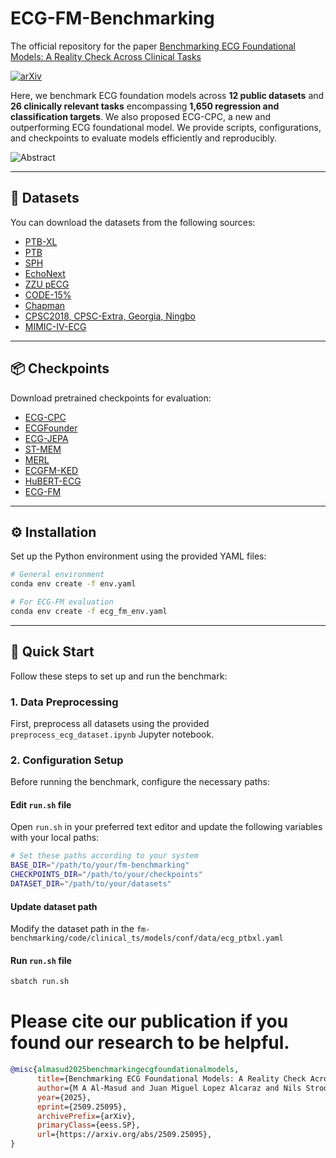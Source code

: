 # ECG-FM-Benchmarking

The official repository for the paper [Benchmarking ECG Foundational Models: A Reality Check Across Clinical Tasks](http://arxiv.org/abs/2509.25095)

[![arXiv](https://img.shields.io/badge/arXiv-1234.56789-b31b1b.svg)](http://arxiv.org/abs/2509.25095)


Here, we benchmark ECG foundation models across **12 public datasets** and **26 clinically relevant tasks** encompassing **1,650 regression and classification targets**.
We also proposed ECG-CPC, a new and outperforming ECG foundational model. We provide scripts, configurations, and checkpoints to evaluate models efficiently and reproducibly.

![Abstract](abstract.png)

---

## 📂 Datasets

You can download the datasets from the following sources:

- [PTB-XL](https://physionet.org/content/ptb-xl/1.0.3/)  
- [PTB](https://www.physionet.org/content/ptbdb/1.0.0/)  
- [SPH](https://figshare.com/articles/figure/SPH/22199548?file=39453271)  
- [EchoNext](https://physionet.org/content/echonext/1.1.0/)  
- [ZZU pECG](https://doi.org/10.6084/m9.figshare.27078763)  
- [CODE-15%](https://zenodo.org/records/4916206)  
- [Chapman](https://figshare.com/articles/dataset/Chapman_ECG_dataset/25558926)  
- [CPSC2018, CPSC-Extra, Georgia, Ningbo](https://physionet.org/content/challenge-2021/1.0.3/)  
- [MIMIC-IV-ECG](https://physionet.org/content/mimic-iv-ecg/1.0/)  

---

## 📦 Checkpoints

Download pretrained checkpoints for evaluation:

- [ECG-CPC](https://figshare.com/articles/dataset/ECG-CPC_Checkpoint_zip/30192604?file=58173919)  
- [ECGFounder](https://huggingface.co/PKUDigitalHealth/ECGFounder/tree/main)  
- [ECG-JEPA](https://drive.google.com/file/d/1gMOT4xjQQg0GZkY1iE6NuDzua4ALw00l/view)  
- [ST-MEM](https://drive.google.com/file/d/14nScwPk35sFi8wc-cuLJLqudVwynKS0n/view)  
- [MERL](https://drive.google.com/drive/folders/13wb4DppUciMn-Y_qC2JRWTbZdz3xX0w2)  
- [ECGFM-KED](https://zenodo.org/records/14881564)  
- [HuBERT-ECG](https://huggingface.co/Edoardo-BS/hubert-ecg-base/tree/main)  
- [ECG-FM](https://huggingface.co/wanglab/ecg-fm/tree/main)  

---

## ⚙️ Installation

Set up the Python environment using the provided YAML files:

```bash
# General environment
conda env create -f env.yaml

# For ECG-FM evaluation
conda env create -f ecg_fm_env.yaml
```

---

## 🚀 Quick Start

Follow these steps to set up and run the benchmark:

### 1. Data Preprocessing

First, preprocess all datasets using the provided `preprocess_ecg_dataset.ipynb` Jupyter notebook.

### 2. Configuration Setup

Before running the benchmark, configure the necessary paths:

#### Edit `run.sh` file

Open `run.sh` in your preferred text editor and update the following variables with your local paths:

```bash
# Set these paths according to your system
BASE_DIR="/path/to/your/fm-benchmarking"
CHECKPOINTS_DIR="/path/to/your/checkpoints"
DATASET_DIR="/path/to/your/datasets"
```

#### Update dataset path
Modify the dataset path in the `fm-benchmarking/code/clinical_ts/models/conf/data/ecg_ptbxl.yaml`

#### Run `run.sh` file

```bash
sbatch run.sh
```


# Please cite our publication if you found our research to be helpful.

```bibtex
@misc{almasud2025benchmarkingecgfoundationalmodels,
      title={Benchmarking ECG Foundational Models: A Reality Check Across Clinical Tasks}, 
      author={M A Al-Masud and Juan Miguel Lopez Alcaraz and Nils Strodthoff},
      year={2025},
      eprint={2509.25095},
      archivePrefix={arXiv},
      primaryClass={eess.SP},
      url={https://arxiv.org/abs/2509.25095}, 
}
```


